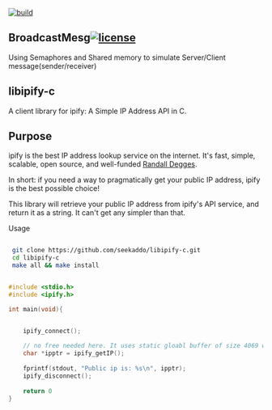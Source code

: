 [![build](https://img.shields.io/travis/seekaddo/libipify-c.svg)](https://travis-ci.org/seekaddo/libipify-c)


## BroadcastMesg[![license](https://img.shields.io/github/license/mashape/apistatus.svg)](https://github.com/seekaddo/libipify-c/blob/master/LICENSE)
Using Semaphores and Shared memory to simulate Server/Client message(sender/receiver)


## libipify-c
A client library for ipify: A Simple IP Address API in C.


## Purpose

ipify is the best IP address lookup service on the internet. It's fast, simple, scalable, open source, and well-funded [Randall Degges](http://www.rdegges.com).

In short: if you need a way to pragmatically get your public IP address, ipify is the best possible choice!

This library will retrieve your public IP address from ipify's API service, and return it as a string. It can't get any simpler than that.



Usage

```bash

 git clone https://github.com/seekaddo/libipify-c.git
 cd libipify-c
 make all && make install

```


```C

#include <stdio.h>
#include <ipify.h>

int main(void){


    ipify_connect();
    
    // no free needed here. It uses static gloabl buffer of size 4069 which is enough for GET response
    char *ipptr = ipify_getIP(); 
    
    fprintf(stdout, "Public ip is: %s\n", ipptr);
    ipify_disconnect();
    
    return 0
}


```


